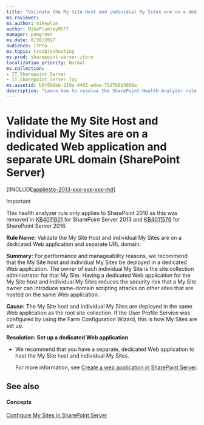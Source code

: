 ```yaml
---
title: "Validate the My Site Host and individual My Sites are on a dedicated Web application and separate URL domain (SharePoint Server)"
ms.reviewer: 
ms.author: mikeplum
author: MikePlumleyMSFT
manager: pamgreen
ms.date: 8/30/2017
audience: ITPro
ms.topic: troubleshooting
ms.prod: sharepoint-server-itpro
localization_priority: Normal
ms.collection:
- IT_Sharepoint_Server
- IT_Sharepoint_Server_Top
ms.assetid: b5f098eb-219a-4483-adee-75d7b6b3089a
description: "Learn how to resolve the SharePoint Health Analyzer rule: Validate the My Site Host and individual My Sites are on a dedicated Web application and separate URL domain."
---
```


# Validate the My Site Host and individual My Sites are on a dedicated Web application and separate URL domain (SharePoint Server)

[!INCLUDE[appliesto-2013-xxx-xxx-xxx-md](../includes/appliesto-2013-xxx-xxx-xxx-md.md)]
  
>[!IMPORTANT]
>This health analyzer rule only applies to SharePoint 2010 as this was removed in [KB4011601](https://support.microsoft.com/help/4011601) for SharePoint Server 2013 and [KB4011576](https://support.microsoft.com/help/4011576) for SharePoint Server 2016.

 **Rule Name:** Validate the My Site Host and individual My Sites are on a dedicated Web application and separate URL domain. 
  
 **Summary:** For performance and manageability reasons, we recommend that the My Site host and individual My Sites be deployed in a dedicated Web application. The owner of each individual My Site is the site collection administrator for that My Site. Having a dedicated Web application for the My Site host and individual My Sites reduces the security risk that a My Site owner can introduce same-domain scripting attacks on other sites that are hosted on the same Web application. 
  
 **Cause:** The My Site host and individual My Sites are deployed in the same Web application as the root site collection. If the User Profile Service was configured by using the Farm Configuration Wizard, this is how My Sites are set up. 
  
 **Resolution: Set up a dedicated Web application**
  
- We recommend that you have a separate, dedicated Web application to host the My Site host and individual My Sites.
    
    For more information, see [Create a web application in SharePoint Server](/previous-versions/office/sharepoint-server-2010/cc261875(v=office.14)).
    
## See also
<a name="server"> </a>

#### Concepts

[Configure My Sites in SharePoint Server](../install/configure-my-sites.md)

